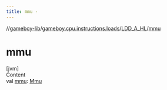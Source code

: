 ```yaml
---
title: mmu -
---
```

//[gameboy-lib](../../index.md)/[gameboy.cpu.instructions.loads](../index.md)/[LDD_A_HL](index.md)/[mmu](mmu.md)



# mmu  
[jvm]  
Content  
val [mmu](mmu.md): [Mmu](../../gameboy.memory/-mmu/index.md)  



